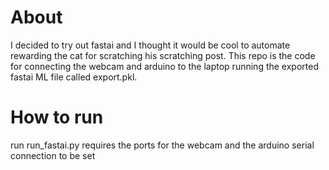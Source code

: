 # About
I decided to try out fastai and I thought it would be cool to automate rewarding the cat for scratching his scratching post. This repo is the code for connecting the webcam and arduino to the laptop running the exported fastai ML file called export.pkl.
# How to run
run run_fastai.py
requires the ports for the webcam and the arduino serial connection to be set
